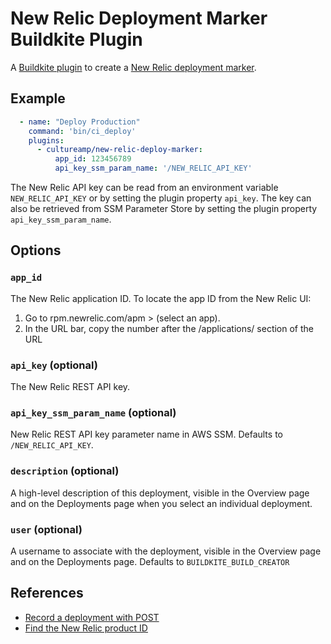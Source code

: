 New Relic Deployment Marker Buildkite Plugin
===============================

A [Buildkite plugin](https://buildkite.com/docs/agent/plugins) to create a [New Relic deployment marker](https://docs.newrelic.com/docs/apm/new-relic-apm/maintenance/record-deployments#post-deployment).


Example
-------

```yml
  - name: "Deploy Production"
    command: 'bin/ci_deploy'
    plugins:
      - cultureamp/new-relic-deploy-marker:
          app_id: 123456789
          api_key_ssm_param_name: '/NEW_RELIC_API_KEY'
```

The New Relic API key can be read from an environment variable `NEW_RELIC_API_KEY` or by setting the plugin property `api_key`. The key can also be retrieved from SSM Parameter Store by setting the plugin property `api_key_ssm_param_name`.

Options
-------

### `app_id`

The New Relic application ID. To locate the app ID from the New Relic UI:

1. Go to rpm.newrelic.com/apm  > (select an app).
2. In the URL bar, copy the number after the /applications/ section of the URL

### `api_key` (optional)

The New Relic REST API key.

### `api_key_ssm_param_name` (optional)

New Relic REST API key parameter name in AWS SSM. Defaults to `/NEW_RELIC_API_KEY`.

### `description` (optional)

A high-level description of this deployment, visible in the Overview page and on the Deployments page when you select an individual deployment.

### `user` (optional)

A username to associate with the deployment, visible in the Overview page and on the Deployments page. Defaults to `BUILDKITE_BUILD_CREATOR`


References
----------

* [Record a deployment with POST](https://docs.newrelic.com/docs/apm/new-relic-apm/maintenance/record-deployments#post-deployment)
* [Find the New Relic product ID](https://docs.newrelic.com/docs/apis/rest-api-v2/requirements/find-product-id#apm)
